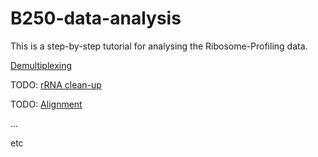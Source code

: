 # B250-data-analysis
This is a step-by-step tutorial for analysing the Ribosome-Profiling data.

[Demultiplexing](docs/1_demultiplex.md)

TODO: [rRNA clean-up](docs/2_rRNA.md)

TODO: [Alignment](docs/3_align.md)

...

etc
